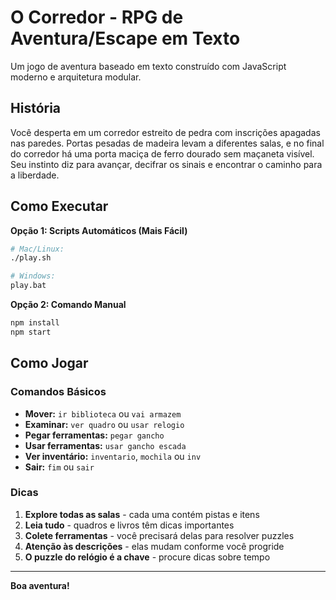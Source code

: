 # O Corredor - RPG de Aventura/Escape em Texto

Um jogo de aventura baseado em texto construído com JavaScript moderno e arquitetura modular.

## História

Você desperta em um corredor estreito de pedra com inscrições apagadas nas paredes. Portas pesadas de madeira levam a diferentes salas, e no final do corredor há uma porta maciça de ferro dourado sem maçaneta visível. Seu instinto diz para avançar, decifrar os sinais e encontrar o caminho para a liberdade.

## Como Executar

**Opção 1: Scripts Automáticos (Mais Fácil)**
```bash
# Mac/Linux:
./play.sh

# Windows:
play.bat
```

**Opção 2: Comando Manual**
```bash
npm install
npm start
```

## Como Jogar

### Comandos Básicos
- **Mover:** `ir biblioteca` ou `vai armazem`
- **Examinar:** `ver quadro` ou `usar relogio`
- **Pegar ferramentas:** `pegar gancho`
- **Usar ferramentas:** `usar gancho escada`
- **Ver inventário:** `inventario`, `mochila`  ou `inv`
- **Sair:** `fim` ou `sair`

### Dicas
1. **Explore todas as salas** - cada uma contém pistas e itens
2. **Leia tudo** - quadros e livros têm dicas importantes
3. **Colete ferramentas** - você precisará delas para resolver puzzles
4. **Atenção às descrições** - elas mudam conforme você progride
5. **O puzzle do relógio é a chave** - procure dicas sobre tempo

---

**Boa aventura!**

